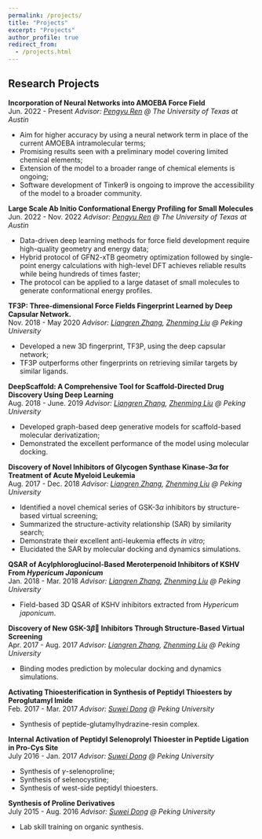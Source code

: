 ```yaml
---
permalink: /projects/
title: "Projects"
excerpt: "Projects"
author_profile: true
redirect_from: 
  - /projects.html
---
```


## Research Projects

**Incorporation of Neural Networks into AMOEBA Force Field**  
Jun. 2022 - Present *Advisor: [Pengyu Ren](https://www.bme.utexas.edu/people/faculty-directory/ren) @ The University of Texas at Austin*

- Aim for higher accuracy by using a neural network term in place of the current AMOEBA intramolecular terms;
- Promising results seen with a preliminary model covering limited chemical elements;
- Extension of the model to a broader range of chemical elements is ongoing;
- Software development of Tinker9 is ongoing to improve the accessibility of the model to a broader community.

**Large Scale Ab Initio Conformational Energy Profiling for Small Molecules**  
Jun. 2022 - Nov. 2022 *Advisor: [Pengyu Ren](https://www.bme.utexas.edu/people/faculty-directory/ren) @ The University of Texas at Austin*

- Data-driven deep learning methods for force field development require high-quality geometry and energy data;
- Hybrid protocol of GFN2-xTB geometry optimization followed by single-point energy calculations with high-level DFT achieves reliable results while being hundreds of times faster;
- The protocol can be applied to a large dataset of small molecules to generate conformational energy profiles.

**TF3P: Three-dimensional Force Fields Fingerprint Learned by Deep Capsular Network.**  
Nov. 2018 - May 2020 *Advisor: [Liangren Zhang](http://dmc.sps.bjmu.edu.cn/english_20180111164913306359/researchsupervisor/193269.htm#), [Zhenming Liu](http://dmc.sps.bjmu.edu.cn/gbenglish/faculty/researchsu/221427.htm) @ Peking University*

- Developed a new 3D fingerprint, TF3P, using the deep capsular network;
- TF3P outperforms other fingerprints on retrieving similar targets by similar ligands.

**DeepScaffold: A Comprehensive Tool for Scaffold-Directed Drug Discovery Using Deep Learning**  
Aug. 2018 - June. 2019 *Advisor: [Liangren Zhang](http://dmc.sps.bjmu.edu.cn/english_20180111164913306359/researchsupervisor/193269.htm#), [Zhenming Liu](http://dmc.sps.bjmu.edu.cn/gbenglish/faculty/researchsu/221427.htm) @ Peking University*

- Developed graph-based deep generative models for scaffold-based molecular derivatization;
- Demonstrated the excellent performance of the model using molecular docking.

**Discovery of Novel Inhibitors of Glycogen Synthase Kinase-3$\alpha$ for Treatment of Acute Myeloid Leukemia**  
Aug. 2017 - Dec. 2018 *Advisor: [Liangren Zhang](http://dmc.sps.bjmu.edu.cn/english_20180111164913306359/researchsupervisor/193269.htm#), [Zhenming Liu](http://dmc.sps.bjmu.edu.cn/gbenglish/faculty/researchsu/221427.htm) @ Peking University*

- Identified a novel chemical series of GSK-3$\alpha$ inhibitors by structure-based virtual screening;
- Summarized the structure-activity relationship (SAR) by similarity search;
- Demonstrate their excellent anti-leukemia effects *in vitro*;
- Elucidated the SAR by molecular docking and dynamics simulations.

**QSAR of Acylphloroglucinol-Based Meroterpenoid Inhibitors of KSHV From *Hypericum Japonicum***  
Jan. 2018 - Mar. 2018 *Advisor: [Liangren Zhang](http://dmc.sps.bjmu.edu.cn/english_20180111164913306359/researchsupervisor/193269.htm#), [Zhenming Liu](http://dmc.sps.bjmu.edu.cn/gbenglish/faculty/researchsu/221427.htm) @ Peking University*

- Field-based 3D QSAR of KSHV inhibitors extracted from *Hypericum japonicum*.

**Discovery of New GSK-3$\beta$ Inhibitors Through Structure-Based Virtual Screening**  
Apr. 2017 - Aug. 2017 *Advisor: [Liangren Zhang](http://dmc.sps.bjmu.edu.cn/english_20180111164913306359/researchsupervisor/193269.htm#), [Zhenming Liu](http://dmc.sps.bjmu.edu.cn/gbenglish/faculty/researchsu/221427.htm) @ Peking University*

- Binding modes prediction by molecular docking and dynamics simulations.

**Activating Thioesterification in Synthesis of Peptidyl Thioesters by Peroglutamyl Imide**  
Feb. 2017 - Mar. 2017 *Advisor: [Suwei Dong](http://sklnbd.bjmu.edu.cn/k/e/action/ListInfo/?classid=238) @ Peking University*

- Synthesis of peptide-glutamylhydrazine-resin complex.

**Internal Activation of Peptidyl Selenoprolyl Thioester in Peptide Ligation in Pro-Cys Site**  
July 2016 - Jan. 2017 *Advisor: [Suwei Dong](http://sklnbd.bjmu.edu.cn/k/e/action/ListInfo/?classid=238) @ Peking University*

- Synthesis of $\gamma$-selenoproline;
- Synthesis of selenocystine;
- Synthesis of west-side peptidyl thioesters.

**Synthesis of Proline Derivatives**  
July 2015 - Aug. 2016 *Advisor: [Suwei Dong](http://sklnbd.bjmu.edu.cn/k/e/action/ListInfo/?classid=238) @ Peking University*

- Lab skill training on organic synthesis.

<!-- *External Links:*  
[*Drug Design Center*](http://www.pkuddc.com/index.jsp)  
[*Dong Group*](http://sklnbd.bjmu.edu.cn/k/e/action/ListInfo/?classid=238)
 -->

<!-- ## Other Projects -->